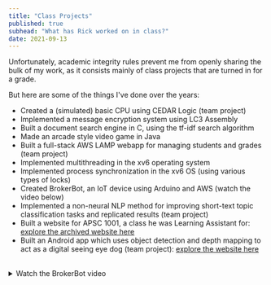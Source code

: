 ```yaml
---
title: "Class Projects"
published: true
subhead: "What has Rick worked on in class?"
date: 2021-09-13
---
```


Unfortunately, academic integrity rules prevent me from openly sharing the bulk of my work, as it consists mainly of class projects that are turned in for a grade.

But here are some of the things I've done over the years:
- Created a (simulated) basic CPU using CEDAR Logic (team project)
- Implemented a message encryption system using LC3 Assembly
- Built a document search engine in C, using the tf-idf search algorithm
- Made an arcade style video game in Java
- Built a full-stack AWS LAMP webapp for managing students and grades (team project)
- Implemented multithreading in the xv6 operating system
- Implemented process synchronization in the xv6 OS (using various types of locks)
- Created BrokerBot, an IoT device using Arduino and AWS (watch the video below)
- Implemented a non-neural NLP method for improving short-text topic classification tasks and replicated results (team project)
- Built a website for APSC 1001, a class he was Learning Assistant for: <a href="https://searri.github.io/apsc1001-fall2020/" target="_blank">explore the archived website here</a>
- Built an Android app which uses object detection and depth mapping to act as a digital seeing eye dog (team project): <a href="https://searri.github.io/project-dog/" target="_blank">explore the website here</a>

<br>

<details>
<summary>Watch the BrokerBot video</summary>

<iframe width="560" height="315" src="https://www.youtube.com/embed/CLxOjfTQ5pU" frameborder="0" allow="accelerometer; autoplay; encrypted-media; gyroscope; picture-in-picture" allowfullscreen></iframe>

</details>
